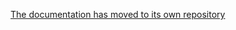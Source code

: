[The documentation has moved to its own repository](https://github.com/tootsuite/documentation/blob/master/Using-the-API/Testing-with-cURL.md)
